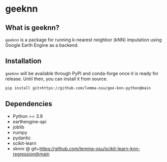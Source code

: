 # geeknn

## What is geeknn?

`geeknn` is a package for running k-nearest neighbor (kNN) imputation using Google Earth Engine as a backend.

## Installation

`geeknn` will be available through PyPI and conda-forge once it is ready for release. Until then, you can install it from source.

```bash
pip install git+https://github.com/lemma-osu/gee-knn-python@main
```

## Dependencies

- Python >= 3.9
- earthengine-api
- joblib
- numpy
- pydantic
- scikit-learn
- sknnr @ git+https://github.com/lemma-osu/scikit-learn-knn-regression@main
